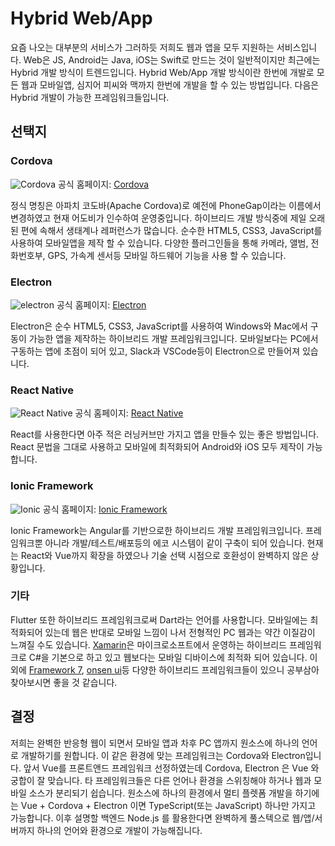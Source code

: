 # Hybrid Web/App

요즘 나오는 대부분의 서비스가 그러하듯 저희도 웹과 앱을 모두 지원하는 서비스입니다. Web은 JS, Android는 Java, iOS는 Swift로 만드는 것이 일반적이지만 최근에는 Hybrid 개발 방식이 트렌드입니다. Hybrid Web/App 개발 방식이란 한번에 개발로 모든 웹과 모바일앱, 심지어 피씨와 맥까지 한번에 개발을 할 수 있는 방법입니다. 다음은 Hybrid 개발이 가능한 프레임워크들입니다.

## 선택지

### Cordova

![Cordova](/img/wedev/cordova.jpg)
<span class="ref">공식 홈페이지: [Cordova](https://cordova.apache.org/)</span>

정식 명칭은 아파치 코도바(Apache Cordova)로 예전에 PhoneGap이라는 이름에서 변경하였고 현재 어도비가 인수하여 운영중입니다. 하이브리드 개발 방식중에 제일 오래된 편에 속해서 생태계나 레퍼런스가 많습니다. 순수한 HTML5, CSS3, JavaScript를 사용하여 모바일앱을 제작 할 수 있습니다. 다양한 플러그인들을 통해 카메라, 앨범, 전화번호부, GPS, 가속계 센서등 모바일 하드웨어 기능을 사용 할 수 있습니다.

### Electron

![electron](/img/wedev/electron.png)
<span class="ref">공식 홈페이지: [Electron](https://www.electronjs.org/)</span>

Electron은 순수 HTML5, CSS3, JavaScript를 사용하여 Windows와 Mac에서 구동이 가능한 앱을 제작하는 하이브리드 개발 프레임워크입니다. 모바일보다는 PC에서 구동하는 앱에 초점이 되어 있고, Slack과 VSCode등이 Electron으로 만들어져 있습니다.

### React Native

![React Native](/img/wedev/react-native.png)
<span class="ref">공식 홈페이지: [React Native](https://reactnative.dev/)</span>

React를 사용한다면 아주 적은 러닝커브만 가지고 앱을 만들수 있는 좋은 방법입니다. React 문법을 그대로 사용하고 모바일에 최적화되어 Android와 iOS 모두 제작이 가능합니다.

### Ionic Framework

![Ionic](/img/wedev/ionic.png)
<span class="ref">공식 홈페이지: [Ionic Framework](https://ionicframework.com/)</span>

Ionic Framework는 Angular를 기반으로한 하이브리드 개발 프레임워크입니다. 프레임워크뿐 아니라 개발/테스트/배포등의 에코 시스템이 같이 구축이 되어 있습니다. 현재는 React와 Vue까지 확장을 하였으나 기술 선택 시점으로 호환성이 완벽하지 않은 상황입니다.

### 기타

Flutter 또한 하이브리드 프레임워크로써 Dart라는 언어를 사용합니다. 모바일에는 최적화되어 있는데 웹은 반대로 모바일 느낌이 나서 전형적인 PC 웹과는 약간 이질감이 느껴질 수도 있습니다. [Xamarin](https://docs.microsoft.com/ko-kr/xamarin/)은 마이크로소프트에서 운영하는 하이브리드 프레임워크로 C#을 기본으로 하고 있고 웹보다는 모바일 디바이스에 최적화 되어 있습니다. 이외에 [Framework 7](https://framework7.io/), [onsen ui](https://onsen.io/)등 다양한 하이브리드 프레임워크들이 있으니 공부삼아 찾아보시면 좋을 것 같습니다.

## 결정

저희는 완벽한 반응형 웹이 되면서 모바일 앱과 차후 PC 앱까지 원소스에 하나의 언어로 개발하기를 원합니다. 이 같은 환경에 맞는 프레임워크는 Cordova와 Electron입니다. 앞서 Vue를 프론트앤드 프레임워크 선정하였는데 Cordova, Electron 은 Vue 와 궁합이 잘 맞습니다. 타 프레임워크들은 다른 언어나 환경을 스위칭해야 하거나 웹과 모바일 소스가 분리되기 쉽습니다. 원소스에 하나의 환경에서 멀티 플렛폼 개발을 하기에는 Vue + Cordova + Electron 이면 TypeScript(또는 JavaScript) 하나만 가지고 가능합니다. 이후 설명할 백엔드 Node.js 를 활용한다면 완벽하게 풀스텍으로 웹/앱/서버까지 하나의 언어와 환경으로 개발이 가능해집니다.

